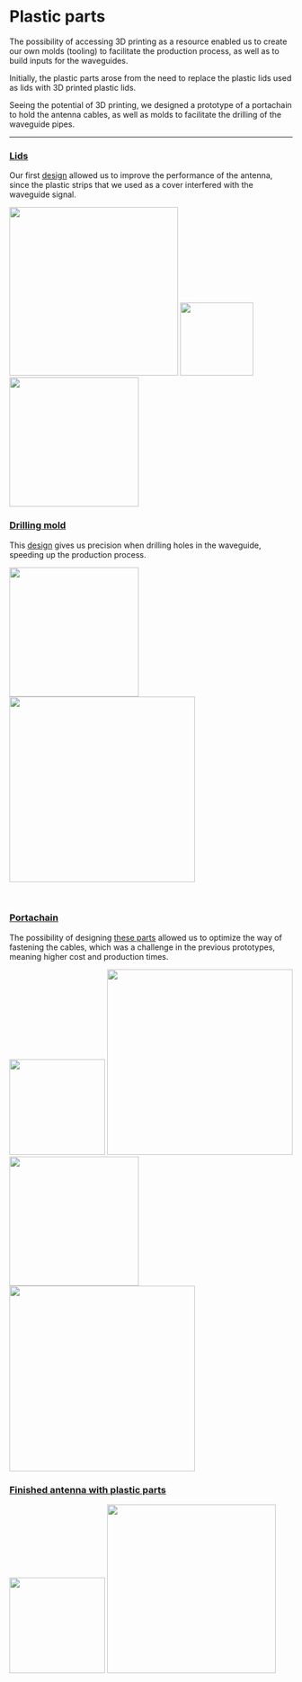 
<h1>
    Plastic parts
</h1>


<p>
    
The possibility of accessing 3D printing as a resource enabled us to create our own molds (tooling) to facilitate the production process, as well as to build inputs for the waveguides.

Initially, the plastic parts arose from the need to replace the plastic lids used as lids with 3D printed plastic lids.

Seeing the potential of 3D printing, we designed a prototype of a portachain to hold the antenna cables, as well as molds to facilitate the drilling of the waveguide pipes.
<hr>
    
<h3>
    <u>
        Lids
    </u>
</h3>


Our first <a href="https://github.com/TecnologiadeRaiz/LoPALiR/blob/main/Partes%20plasticas/Tapas/TAPA-v1.FCStd">design</a> allowed us to improve the performance of the antenna, since the plastic strips that we used as a cover interfered with the waveguide signal.


<img src="https://i.imgur.com/B5QyScj.png" width=300>
<img src="https://i.imgur.com/qcSYKYG.jpg" width=130>
<img src="https://i.imgur.com/USdhI9N.jpg" width=230>
    <br>
  
<h3>
    <u>
        Drilling mold
    </u> 
</h3>
   
    

This <a href="https://github.com/TecnologiadeRaiz/LoPALiR/blob/main/MOLDE%20DE%20PERFORACION%20GUIA%20DE%20ONDAS-v2.FCStd">design</a> gives us precision when drilling holes in the waveguide, speeding up the production process.

<img src="https://i.imgur.com/wIoHxUG.jpg" width=230><img src="https://i.imgur.com/3hOE8YZ.png" width=330>
        
<br>


<h3>
    <u>
        Portachain
    </u>
</h3>



The possibility of designing <a href="https://github.com/TecnologiadeRaiz/LoPALiR/tree/main/Partes%20plasticas/PORTACHAIN">these parts</a> allowed us to optimize the way of fastening the cables, which was a challenge in the previous prototypes, meaning higher cost and production times.


<img src="https://i.imgur.com/M4A7HxO.jpg" width=170>
<img src="https://i.imgur.com/huKXoWX.png" width=330>
<img src="https://i.imgur.com/zUYhU1E.jpg" width=230>
<img src="https://i.imgur.com/LlzesG8.png" width=330>
    
<br>
    

<h3>
    <u>
        Finished antenna with plastic parts
    </u>
</h3>
    
    
<img src="https://i.imgur.com/m1Qy7DX.jpg" width=170>
<img src="https://i.imgur.com/hki5apn.jpg" width=300>
</p>


